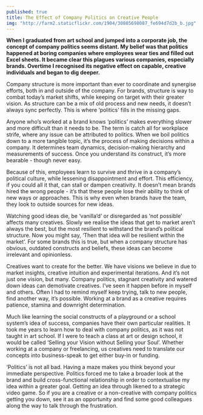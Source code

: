 ```yaml
---
published: true
title: The Effect of Company Politics on Creative People
img: "http://farm2.staticflickr.com/1904/30805698087_fe694d7d2b_b.jpg"
---
```

**When I graduated from art school and jumped into a corporate job, the concept of company politics seems distant. My belief was that politics happened at boring companies where employees wear ties and filled out Excel sheets. It became clear this plagues various companies, especially brands. Overtime I recognised its negative effect on capable, creative individuals and began to dig deeper.**

Company structure is more important than ever to coordinate and synergise efforts, both in and outside of the company. For brands, structure is way to combat today’s market shifts, while keeping on target with their greater vision. As structure can be a mix of old process and new needs, it doesn’t always sync perfectly. This is where ‘politics’ fills in the missing gaps.

Anyone who’s worked at a brand knows ‘politics’ makes everything slower and more difficult than it needs to be. The term is catch all for workplace strife, where any issue can be attributed to politics. When we boil politics down to a more tangible topic, it’s the process of making decisions within a company. It determines team dynamics, decision-making hierarchy and measurements of success. Once you understand its construct, it’s more bearable - though never easy.

Because of this, employees learn to survive and thrive in a company’s political culture, while lessening disappointment and effort. This efficiency, if you could all it that, can stall or dampen creativity. It doesn’t mean brands hired the wrong people - it’s that these people lose their ability to think of new ways or approaches. This is why even when brands have the team, they look to outside sources for new ideas.

Watching good ideas die, be ‘vanilla’d’ or disregarded as ‘not possible’ affects many creatives. Slowly we realise the ideas that get to market aren’t always the best, but the most resilient to withstand the brand’s political structure. Now you might say, ‘Then that idea will be resilient within the market’. For some brands this is true, but when a company structure has obvious, outdated constructs and beliefs, these ideas can become irrelevant and opinionless. 

Creatives want to create for the better. We have visions we believe in due to market insights, creative intuition and experimental iterations. And it’s not just one vision, but many. Company politics, stagnant creativity and watered down ideas can demotivate creatives. I’ve seen it happen before in myself and others. Often I had to remind myself keep trying, talk to new people, find another way, it’s possible. Working at a brand as a creative requires patience, stamina and downright determination.

Much like learning the social constructs of a playground or a school system’s idea of success, companies have their own particular realities. It took me years to learn how to deal with company politics, as it was not taught in art school. If I were to teach a class at art or design school, it would be called ‘Selling your Vision without Selling your Soul’. Whether working at a company or freelancing, us creatives need to translate our concepts into business-speak to get either buy-in or funding. 

‘Politics’ is not all bad. Having a maze makes you think beyond your immediate perspective. Politics forced me to take a broader look at the brand and build cross-functional relationship in order to contextualise my idea within a greater goal. Getting an idea through likened to a strategic video game. So if you are a creative or a non-creative with company politics getting you down, see it as an opportunity and find some good colleagues along the way to talk through the frustration.
